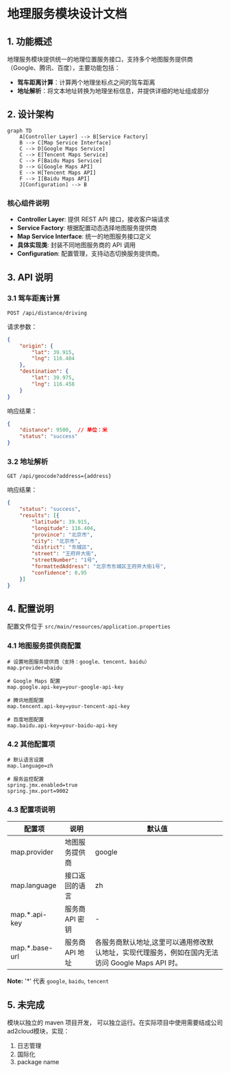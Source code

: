 # 地理服务模块设计文档

## 1. 功能概述

地理服务模块提供统一的地理位置服务接口，支持多个地图服务提供商（Google、腾讯、百度），主要功能包括：

- **驾车距离计算**：计算两个地理坐标点之间的驾车距离
- **地址解析**：将文本地址转换为地理坐标信息，并提供详细的地址组成部分

## 2. 设计架构

```mermaid
graph TD
    A[Controller Layer] --> B[Service Factory]
    B --> C[Map Service Interface]
    C --> D[Google Maps Service]
    C --> E[Tencent Maps Service]
    C --> F[Baidu Maps Service]
    D --> G[Google Maps API]
    E --> H[Tencent Maps API]
    F --> I[Baidu Maps API]
    J[Configuration] --> B
```

### 核心组件说明

- **Controller Layer**: 提供 REST API 接口，接收客户端请求
- **Service Factory**: 根据配置动态选择地图服务提供商
- **Map Service Interface**: 统一的地图服务接口定义
- **具体实现类**: 封装不同地图服务商的 API 调用
- **Configuration**: 配置管理，支持动态切换服务提供商。

## 3. API 说明

### 3.1 驾车距离计算

```http
POST /api/distance/driving
```

请求参数：
```json
{
    "origin": {
        "lat": 39.915,
        "lng": 116.404
    },
    "destination": {
        "lat": 39.975,
        "lng": 116.458
    }
}
```

响应结果：
```json
{
    "distance": 9500,  // 单位：米
    "status": "success"
}
```

### 3.2 地址解析

```http
GET /api/geocode?address={address}
```

响应结果：
```json
{
    "status": "success",
    "results": [{
        "latitude": 39.915,
        "longitude": 116.404,
        "province": "北京市",
        "city": "北京市",
        "district": "东城区",
        "street": "王府井大街",
        "streetNumber": "1号",
        "formattedAddress": "北京市东城区王府井大街1号",
        "confidence": 0.95
    }]
}
```

## 4. 配置说明

配置文件位于 `src/main/resources/application.properties`

### 4.1 地图服务提供商配置

```properties
# 设置地图服务提供商（支持：google、tencent、baidu）
map.provider=baidu

# Google Maps 配置
map.google.api-key=your-google-api-key

# 腾讯地图配置
map.tencent.api-key=your-tencent-api-key

# 百度地图配置
map.baidu.api-key=your-baidu-api-key
```

### 4.2 其他配置项

```properties
# 默认语言设置
map.language=zh

# 服务监控配置
spring.jmx.enabled=true
spring.jmx.port=9002
```

### 4.3 配置项说明

| 配置项 | 说明 | 默认值       |
|--------|------|-----------|
| map.provider | 地图服务提供商 | google    |
| map.language | 接口返回的语言 | zh        |
| map.*.api-key | 服务商 API 密钥 | -         |
| map.*.base-url | 服务商 API 地址 | 各服务商默认地址,这里可以通用修改默认地址，实现代理服务，例如在国内无法访问 Google Maps API 时。|

**Note:**  '*' 代表  `google`, `baidu`, `tencent`

## 5. 未完成
模块以独立的 maven 项目开发， 可以独立运行。在实际项目中使用需要结成公司ad2cloud模块，实现：
1. 日志管理
2. 国际化
3. package name